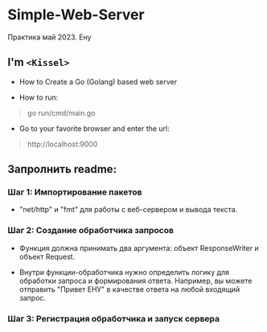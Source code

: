 # Simple-Web-Server
Практика май 2023. Ену


## I'm `<Kissel>`

- How to Create a Go (Golang) based web server 
>
- How to run:
>go run/cmd/main.go
- Go to your favorite browser and enter the url: 
>http://localhost:9000

## Запролнить readme:

### Шаг 1: Импортирование пакетов
- "net/http" и "fmt" для работы с веб-сервером и вывода текста.

### Шаг 2: Создание обработчика запросов
- Функция должна принимать два аргумента: объект ResponseWriter и объект Request.

 - Внутри функции-обработчика нужно определить логику для обработки запроса и формирования ответа. Например, вы можете отправить "Привет ЕНУ" в качестве ответа на любой входящий запрос.

### Шаг 3: Регистрация обработчика и запуск сервера